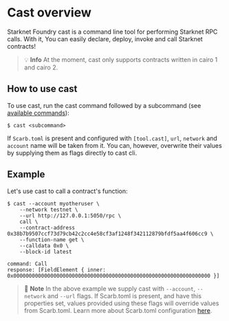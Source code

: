 # Cast overview

Starknet Foundry cast is a command line tool for performing Starknet RPC calls. With it, You can easily declare, deploy, invoke and call Starknet contracts!

> 💡 **Info**
> At the moment, cast only supports contracts written in cairo 1 and cairo 2.

## How to use cast

To use cast, run the cast command followed by a subcommand (see [available commands](../appendix/cast/index.html)):
```shell
$ cast <subcommand>
```

If `Scarb.toml` is present and configured with `[tool.cast]`, `url`, `network` and `account` name will be taken from it. You can, however, overwrite their values by supplying them as flags directly to cast cli.

## Example

Let's use cast to call a contract's function:

```shell
$ cast --account myotheruser \
    --network testnet \
    --url http://127.0.0.1:5050/rpc \
    call \
    --contract-address 0x38b7b9507ccf73d79cb42c2cc4e58cf3af1248f342112879bfdf5aa4f606cc9 \
    --function-name get \
    --calldata 0x0 \
    --block-id latest

command: Call
response: [FieldElement { inner: 0x0000000000000000000000000000000000000000000000000000000000000000 }]
```

> 📝 **Note**
> In the above example we supply cast with `--account`, `--network` and `--url` flags. If Scarb.toml is present, and have this properties set, values provided using these flags will override values from Scarb.toml. Learn more about Scarb.toml configuration [here](../projects/configuration.md#cast).
